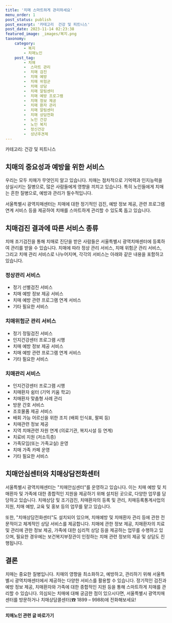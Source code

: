 ```yaml
---
title: '치매 스마트하게 관리하세요'
menu_order: 1
post_status: publish
post_excerpt: '카테고리  건강 및 피트니스'
post_date: 2023-11-14 02:23:38
featured_image: _images/복지.png
taxonomy:
    category:
        - 복지
        - 치매노인
    post_tag:
        - 치매
        -  스마트 관리
        -  치매 검진
        -  치매 예방
        -  치매 위험군
        -  치매 상담
        -  치매 알림센터
        -  치매 예방 프로그램
        -  치매 정보 제공
        -  치매 환자 관리
        -  치매 알림센터
        -  치매 상담전화
        -  노인 건강
        -  노인 복지
        -  정신건강
        -  성년후견제
---
```




카테고리: 건강 및 피트니스

## 치매의 중요성과 예방을 위한 서비스

우리는 모두 치매가 무엇인지 알고 있습니다. 치매는 점차적으로 기억력과 인지능력을 상실시키는 질병으로, 많은 사람들에게 영향을 끼치고 있습니다. 특히 노인들에게 치매는 흔한 질병으로, 예방과 관리가 필수적입니다. 

서울특별시 광역치매센터는 치매에 대한 정기적인 검진, 예방 정보 제공, 관련 프로그램 연계 서비스 등을 제공하여 치매를 스마트하게 관리할 수 있도록 돕고 있습니다.

## 치매검진 결과에 따른 서비스 종류

치매 조기검진을 통해 치매로 진단을 받은 사람들은 서울특별시 광역치매센터에 등록하여 관리를 받을 수 있습니다. 치매에 따라 정상 관리 서비스, 치매 위험군 관리 서비스, 그리고 치매 관리 서비스로 나누어지며, 각각의 서비스는 아래와 같은 내용을 포함하고 있습니다.

### 정상관리 서비스

- 정기 선별검진 서비스
- 치매 예방 정보 제공 서비스
- 치매 예방 관련 프로그램 연계 서비스
- 기타 필요한 서비스

### 치매위험군 관리 서비스

- 정기 정밀검진 서비스
- 인지건강센터 프로그램 시행
- 치매 예방 정보 제공 서비스
- 치매 예방 관련 프로그램 연계 서비스
- 기타 필요한 서비스

### 치매관리 서비스

- 인지건강센터 프로그램 시행
- 치매환자 쉼터 (기억 키움 학교)
- 치매환자 맞춤형 사례 관리
- 방문 간호 서비스
- 조호물품 제공 서비스
- 배회 가능 어르신을 위한 조치 (배회 인식표, 팔찌 등)
- 치매관련 정보 제공
- 지역 치매관련 자원 연계 (의료기관, 복지시설 등 연계)
- 치료비 지원 (저소득층)
- 가족모임(또는 가족교실) 운영
- 치매 가족 카페 운영
- 기타 필요한 서비스

## 치매안심센터와 치매상담전화센터

서울특별시 광역치매센터는 "치매안심센터"를 운영하고 있습니다. 이는 치매 예방 및 치매환자 및 가족에 대한 종합적인 지원을 제공하기 위해 설치된 곳으로, 다양한 업무를 담당하고 있습니다. 치매상담 및 조기검진, 치매환자의 등록 및 관리, 치매등록통계사업의 지원, 치매 예방, 교육 및 홍보 등의 업무를 맡고 있습니다.

또한, "치매상담전화센터"도 설치되어 있으며, 치매예방 및 치매환자 관리 등에 관한 전문적이고 체계적인 상담 서비스를 제공합니다. 치매에 관한 정보 제공, 치매환자의 치료 및 관리에 관한 정보 제공, 가족에 대한 심리적 상담 등을 제공하는 업무를 수행하고 있으며, 필요한 경우에는 보건복지부장관이 인정하는 치매 관련 정보의 제공 및 상담도 진행됩니다.

## 결론

치매는 중요한 질병입니다. 치매의 영향을 최소화하고, 예방하고, 관리하기 위해 서울특별시 광역치매센터에서 제공하는 다양한 서비스를 활용할 수 있습니다. 정기적인 검진과 예방 정보 제공, 치매환자와 가족에 대한 종합적인 지원 등을 통해 스마트하게 치매를 관리할 수 있습니다. 의심되는 치매에 대해 궁금한 점이 있으시다면, 서울특별시 광역치매센터를 방문하거나 치매상담콜센터(☎ 1899 – 9988)에 전화해보세요!

<!-- wp:separator -->
<hr class="wp-block-separator has-alpha-channel-opacity"/>
<!-- /wp:separator -->

<!-- wp:group {"backgroundColor":"base","layout":{"type":"constrained"}} -->
<div class="wp-block-group has-base-background-color has-background"><!-- wp:paragraph {"align":"center","fontSize":"medium"} -->
<p class="has-text-align-center has-large-font-size"><strong>치매노인 관련 글 바로가기</strong></p>
<!-- /wp:paragraph -->


<!-- wp:latest-posts
{"categories":[{"id":24707,"count":19,"description":"","link":"https://uknowlaw.com/category/%ec%b9%98%eb%a7%a4%eb%85%b8%ec%9d%b8/","name":"치매노인","slug":"치매노인","taxonomy":"category","parent":0,"meta":[],"_links":{"self":[{"href":"https://uknowlaw.com/wp-json/wp/v2/categories/24707"}],"collection":[{"href":"https://uknowlaw.com/wp-json/wp/v2/categories"}],"about":[{"href":"https://uknowlaw.com/wp-json/wp/v2/taxonomies/category"}],"wp:post_type":[{"href":"https://uknowlaw.com/wp-json/wp/v2/posts?categories=24707"}],"curies":[{"name":"wp","href":"https://api.w.org/{rel}","templated":true}]}}],"postsToShow":100,"excerptLength":28,"postLayout":"grid","columns":2,"featuredImageAlign":"left","featuredImageSizeSlug":"large","fontSize":"small"} /--></div>
<!-- /wp:group -->